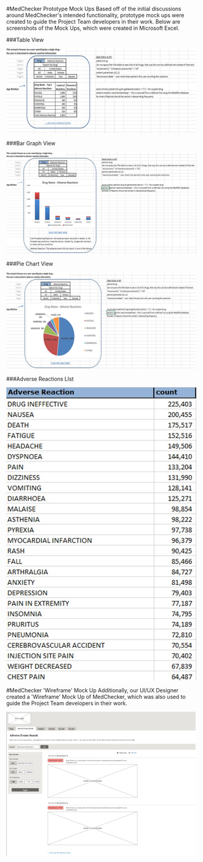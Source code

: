 #MedChecker Prototype Mock Ups
Based off of the initial discussions around MedChecker's intended functionality, prototype mock ups were created to guide the Project Team developers in their work. Below are screenshots of the Mock Ups, which were created in Microsoft Excel.

###Table View

![MedChecker Table View](https://github.com/IBCDBS/medchecker/blob/master/agile_project_docs/project_level/assets/mockup_table.jpg)

###Bar Graph View

![MedChecker Bar Graph View](https://github.com/IBCDBS/medchecker/blob/master/agile_project_docs/project_level/assets/mockup_bargraph.jpg)

###Pie Chart View

![MedChecker Pie Chart View](https://github.com/IBCDBS/medchecker/blob/master/agile_project_docs/project_level/assets/mockup_piechart.jpg)

###Adverse Reactions LIst

![MedChecker Bar Graph View](https://github.com/IBCDBS/medchecker/blob/master/agile_project_docs/project_level/assets/mockup_reactionslist.jpg)

#MedChecker 'Wireframe' Mock Up
Additionally, our UI/UX Designer created a 'Wireframe' Mock Up of MedChecker, which was also used to guide the Project Team developers in their work.

![MedChecker Wireframe Mock Up](https://github.com/IBCDBS/medchecker/blob/master/agile_project_docs/project_level/assets/wireframemockup.png)